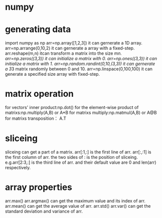 # numpy
# generating data
import numpy as np 
arr=np.array([1,2,3]) it can gernerate a 1D array.
arr=np.arrange(0,10,2) it can gernerate a array with a fixed-step.
arr.reshape(m,n) itcan transform a matrix into the size m*n.
arr=np.zeros((3,3)) it can initialize a matrix with 0.
arr=np.ones((3,3)) it can initialize a matrix with 1.
arr=np.random.randint(0,10,(3,3)) it can gernerate a  3*3 matrix randomly between 0 and 10.
arr=np.linspace(0,100,100) it can generate a specified size array with fixed-step.
# matrix operation
for vectors' inner product:np.dot()
for the element-wise product of matrixs:np.multiply(A,B) or A*B
for matrixs multiply:np.matmul(A,B) or A@B
for matrixs transposition： A.T 
# sliceing
sliceing can get a part of a matrix.
arr[:1,:] is the first line of arr.
arr[:,:1] is the first column of arr.
the two sides of : is the position of sliceing.  
e.g.arr[2:3,:] is the third line of arr. and their default value are 0 and len(arr) respectively. 
# array properties
arr.max() arr.argmax() can get the maximum value and its index of arr.
arr.mean() can get the average value of arr.
arr.std() arr.var()  can get the standard deviation and variance of arr.
